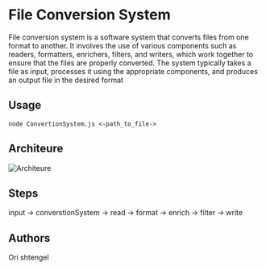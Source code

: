 # File Conversion System

File conversion system is a software system that converts files from one format to another. It involves the use of various components such as readers, formatters, enrichers, filters, and writers, which work together to ensure that the files are properly converted. The system typically takes a file as input, processes it using the appropriate components, and produces an output file in the desired format

## Usage
```node
node ConvertionSystem.js <-path_to_file->
```
## Architeure

![Architeure](https://firebasestorage.googleapis.com/v0/b/sarah-b5dc8.appspot.com/o/architure-2.png?alt=media&token=9f6a0a24-6d69-4200-b98e-0626e2f9786e)

## Steps

input -> converstionSystem -> read -> format -> enrich -> filter -> write

## Authors
Ori shtengel 

